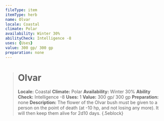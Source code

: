 ```yaml
---
fileType: item
itemType: herb
name: Olvar
locale: Coastal
climate: Polar
availability: Winter 30%
abilityCheck: Intelligence -8
uses: {Uses}
value: 300 gp/ 300 gp
preparation: none
---
```

>#  Olvar
>
> **Locale:** Coastal
> **Climate:** Polar
> **Availability:** Winter 30%
> **Ability Check:** Intelligence -8
> **Uses:** 1
> **Value:** 300 gp/ 300 gp
> **Preparation:** none
> **Description:** The flower of the Olvar bush must be given to a person on the point of death (at -10 hp, and not losing any more). It will then keep them alive for 2d10 days.
{.5eblock}

